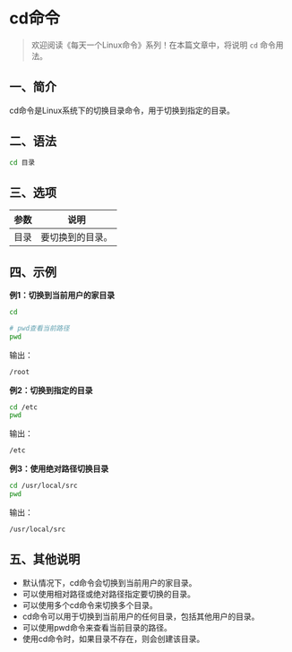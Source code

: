 # cd命令



> 欢迎阅读《每天一个Linux命令》系列！在本篇文章中，将说明 `cd` 命令用法。

## 一、简介

cd命令是Linux系统下的切换目录命令，用于切换到指定的目录。



## 二、语法

```bash
cd 目录
```



## 三、选项

| 参数 |       说明       |
| :--: | :--------------: |
| 目录 | 要切换到的目录。 |



## 四、示例

**例1：切换到当前用户的家目录**

```bash
cd

# pwd查看当前路径
pwd
```

输出：

```bash
/root
```

**例2：切换到指定的目录**

```bash
cd /etc
pwd
```

输出：

```bash
/etc
```

**例3：使用绝对路径切换目录**

```bash
cd /usr/local/src
pwd
```

输出：

```bash
/usr/local/src
```



## 五、其他说明

- 默认情况下，cd命令会切换到当前用户的家目录。
- 可以使用相对路径或绝对路径指定要切换的目录。
- 可以使用多个cd命令来切换多个目录。
- cd命令可以用于切换到当前用户的任何目录，包括其他用户的目录。
- 可以使用pwd命令来查看当前目录的路径。
- 使用cd命令时，如果目录不存在，则会创建该目录。
